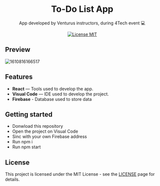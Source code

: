 <h1 align="center">
<br>
To-Do List App
</h1>

<p align="center">App developed by Venturus instructors, during 4Tech event 💻</p>

<p align="center">
  <a href="https://opensource.org/licenses/MIT">
    <img src="https://img.shields.io/badge/License-MIT-blue.svg" alt="License MIT">
  </a>
 <br>
</p>


## Preview
![1610816166517](https://user-images.githubusercontent.com/65514572/104966484-bb3e9b00-59bf-11eb-82e5-87b05241f862.jpg)


## Features
[//]: # (Add the features of your project here:)

- **React** — Tools used to develop the app.
- **Visual Code** — IDE used to develop the project.
- **Firebase** - Database used to store data


## Getting started

- Donwload this repository
- Open the project on Visual Code
- Sinc with your own Firebase address
- Run npm i 
- Run npm start


## License

This project is licensed under the MIT License - see the [LICENSE](https://opensource.org/licenses/MIT) page for details.
